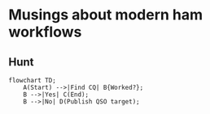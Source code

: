 # Musings about modern ham workflows

## Hunt

```mermaid
flowchart TD;
    A(Start) -->|Find CQ| B{Worked?};
    B -->|Yes| C(End);
    B -->|No| D(Publish QSO target);
```
